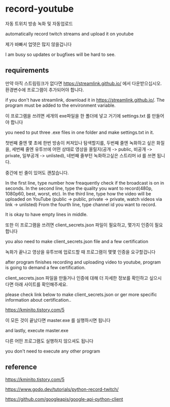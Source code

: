 # record-youtube
자동 트위치 방송 녹화 및 자동업로드

automatically record twitch streams and upload it on youtube

제가 바빠서 업뎃은 많지 않을겁니다

I am busy so updates or bugfixes will be hard to see.

## requirements
만약 아직 스트림링크가 없다면 https://streamlink.github.io/ 에서 다운받으십시오. 환경변수에 프로그램이 추가되어야 합니다.

if you don't have streamlink, download it in https://streamlink.github.io/. The program must be added to the environment variable.


이 프로그램을 쓰려면 세개의 exe파일을 한 폴더에 넣고 거기에 settings.txt 를 만들어야 합니다

you need to put three .exe files in one folder and make settings.txt in it.

첫번째 줄엔 몇 초에 한번 방송이 켜져있나 탐색할지를, 
두번째 줄엔 녹화하고 싶은 화질을, 
세번째 줄엔 유투브에 어떤 상태로 영상을 올릴지(공개 -> public, 비공개 -> private, 일부공개 -> unlisted),
네번째 줄부턴 녹화하고싶은 스트리머 id 를 쓰면 됩니다.

중간에 빈 줄이 있어도 괜찮습니다.

In the first line, type number how freaquently check if the broadcast is on in seconds.
In the second line, type the quality you want to record(480p, 1080p60, best, worst, etc).
In the third line, type how the video will be uploaded on YouTube (public -> public, private -> private, watch videos via link -> unlisted)
From the fourth line, type channel id you want to record.

It is okay to have empty lines in middle.

또한 이 프로그램을 쓰려면 client_secrets.json 파일이 필요하고, 몇가지 인증이 필요합니다

you also need to make client_secrets.json file and a few certification

녹화가 끝나고 영상을 유투브에 업로드할 때 프로그램이 몇몇 인증을 요구할겁니다

after program finishes recording and uploading video to youtube, program is going to demand a few certification.

client_secrets.json 파일을 만들거나 인증에 대해 더 자세한 정보를 확인하고 싶으시다면 아래 사이트를 확인해주세요.

please check link below to make client_secrets.json or ger more specific information about certification..

https://kminito.tistory.com/5

이 모든 것이 끝났다면 master.exe 를 실행하시면 됩니다

and lastly, execute master.exe

다른 어떤 프로그램도 실행하지 않으셔도 됩니다

you don't need to execute any other program


## reference

https://kminito.tistory.com/5

https://www.godo.dev/tutorials/python-record-twitch/

https://github.com/googleapis/google-api-python-client
